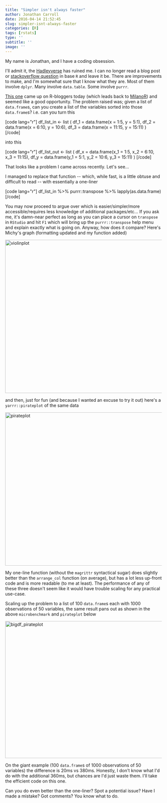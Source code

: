 ```yaml
---
title: "Simpler isn't always faster"
author: Jonathan Carroll
date: 2016-04-14 21:52:45
slug: simpler-isnt-always-faster
categories: [R]
tags: [rstats]
type: ''
subtitle: ''
image: ''
---
```

My name is Jonathan, and I have a coding obsession.

<!--more-->

I'll admit it, the <a href="http://adolfoalvarez.cl/the-hitchhikers-guide-to-the-hadleyverse/" target="_blank">Hadleyverse</a> has ruined me. I can no longer read a blog post or <a href="http://stackoverflow.com/users/4168169/jonathan-carroll" target="_blank">stackoverflow question</a> in base <code>R</code> and leave it be. There are improvements to make, and I'm somewhat sure that I know what they are. Most of them involve <code>dplyr</code>. Many involve <code>data.table</code>. Some involve <code>purrr</code>.

<a href="http://www.r-bloggers.com/how-to-sort-a-list-of-dataframes/" target="_blank">This one</a> came up on R-bloggers today (which leads back to <a href="http://www.milanor.net/blog/how-to-sort-a-list-of-dataframes-in-r/" target="_blank">MilanoR</a>) and seemed like a good opportunity. The problem raised was; given a list of <code>data.frame</code>s, can you create a list of the variables sorted into those <code>data.frame</code>s? i.e. can you turn this

[code lang="r"]
df_list_in &lt;- list (
        df_1 = data.frame(x = 1:5, y = 5:1),
        df_2 = data.frame(x = 6:10, y = 10:6),
        df_3 = data.frame(x = 11:15, y = 15:11)
    )
[/code]

into this

[code lang="r"]
df_list_out &lt;- list (
        df_x = data.frame(x_1 = 1:5, x_2 = 6:10, x_3 = 11:15),
        df_y = data.frame(y_1 = 5:1, y_2 = 10:6, y_3 = 15:11)
)
[/code]

That looks like a problem I came across recently. Let's see...

<script src="https://gist.github.com/jonocarroll/119e9db260783d7b459fd8fe4636150d.js"></script>

I managed to replace that function -- which, while fast, is a little obtuse and difficult to read -- with essentially a one-liner

[code lang="r"]
df_list_in %&gt;% purrr::transpose %&gt;% lapply(as.data.frame)
[/code]

You may now proceed to argue over which is easier/simpler/more accessible/requires less knowledge of additional packages/etc... If you ask me, it's damn-near perfect as long as you can place a cursor on <code>transpose</code> in <code>RStudio</code> and hit <code>F1</code> which will bring up the <code>purrr::transpose</code> help menu and explain exactly what is going on. Anyway, how does it compare? Here's Michy's graph (formatting updated and my function added)

<a href="http://jcarroll.com.au/wp-content/uploads/2016/04/violinplot.png" rel="attachment wp-att-718"><img src="http://jcarroll.com.au/wp-content/uploads/2016/04/violinplot.png" alt="violinplot" width="681" height="492" class="aligncenter size-full wp-image-718" /></a>

and then, just for fun (and because I wanted an excuse to try it out) here's a <code>yarrr::pirateplot</code> of the same data

<a href="http://jcarroll.com.au/wp-content/uploads/2016/04/pirateplot.png" rel="attachment wp-att-717"><img src="http://jcarroll.com.au/wp-content/uploads/2016/04/pirateplot.png" alt="pirateplot" width="681" height="492" class="aligncenter size-full wp-image-717" /></a>

My one-line function (without the <code>magrittr</code> syntactical sugar) does slightly better than the <code>arrange_col</code> function (on average), but has a lot less up-front code and is more readable (to me at least). The performance of any of these three doesn't seem like it would have trouble scaling for any practical use-case.

Scaling up the problem to a list of 100 <code>data.frame</code>s each with 1000 observations of 50 variables, the same result pans out as shown in the above <code>microbenchmark</code> and <code>pirateplot</code> below

<a href="http://jcarroll.com.au/wp-content/uploads/2016/04/bigdf_pirateplot.png" rel="attachment wp-att-728"><img src="http://jcarroll.com.au/wp-content/uploads/2016/04/bigdf_pirateplot.png" alt="bigdf_pirateplot" width="600" height="440" class="aligncenter size-medium wp-image-728" /></a>

On the giant example (100 <code>data.frame</code>s of 1000 observations of 50 variables) the difference is 20ms vs 380ms. Honestly, I don't know what I'd do with the additional 360ms, but chances are I'd just waste them. I'll take the efficient code on this one.

Can you do even better than the one-liner? Spot a potential issue? Have I made a mistake? Got comments? You know what to do.
